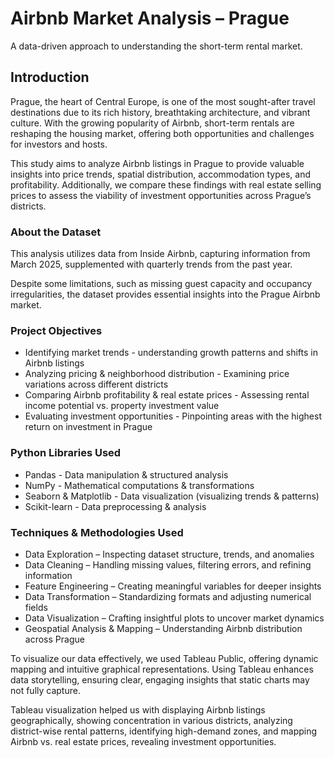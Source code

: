 # Airbnb Market Analysis – Prague
A data-driven approach to understanding the short-term rental market.

## Introduction
Prague, the heart of Central Europe, is one of the most sought-after travel destinations due to its rich history, breathtaking architecture, and vibrant culture. With the growing popularity of Airbnb, short-term rentals are reshaping the housing market, offering both opportunities and challenges for investors and hosts.

This study aims to analyze Airbnb listings in Prague to provide valuable insights into price trends, spatial distribution, accommodation types, and profitability. Additionally, we compare these findings with real estate selling prices to assess the viability of investment opportunities across Prague’s districts.

### About the Dataset
This analysis utilizes data from Inside Airbnb, capturing information from March 2025, supplemented with quarterly trends from the past year.

Despite some limitations, such as missing guest capacity and occupancy irregularities, the dataset provides essential insights into the Prague Airbnb market.

### Project Objectives
- Identifying market trends - understanding growth patterns and shifts in Airbnb listings
- Analyzing pricing & neighborhood distribution - Examining price variations across different districts
- Comparing Airbnb profitability & real estate prices - Assessing rental income potential vs. property investment value
- Evaluating investment opportunities - Pinpointing areas with the highest return on investment in Prague

### Python Libraries Used
- Pandas - Data manipulation & structured analysis
- NumPy - Mathematical computations & transformations
- Seaborn & Matplotlib - Data visualization (visualizing trends & patterns)
- Scikit-learn - Data preprocessing & analysis

### Techniques & Methodologies Used
- Data Exploration – Inspecting dataset structure, trends, and anomalies
- Data Cleaning – Handling missing values, filtering errors, and refining information 
- Feature Engineering – Creating meaningful variables for deeper insights
- Data Transformation – Standardizing formats and adjusting numerical fields
- Data Visualization – Crafting insightful plots to uncover market dynamics
- Geospatial Analysis & Mapping – Understanding Airbnb distribution across Prague

To visualize our data effectively, we used Tableau Public, offering dynamic mapping and intuitive graphical representations. Using Tableau enhances data storytelling, ensuring clear, engaging insights that static charts may not fully capture.

Tableau visualization helped us with displaying Airbnb listings geographically, showing concentration in various districts, analyzing district-wise rental patterns, identifying high-demand zones, and mapping Airbnb vs. real estate prices, revealing investment opportunities.
